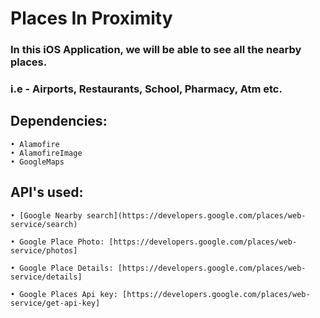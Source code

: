 # Places In Proximity

### In this iOS Application, we will be able to see all the nearby places. 

### i.e - Airports, Restaurants, School, Pharmacy, Atm etc. 

##  Dependencies:

    • Alamofire
    • AlamofireImage
    • GoogleMaps

## API's used:

    • [Google Nearby search](https://developers.google.com/places/web-service/search)
    
    • Google Place Photo: [https://developers.google.com/places/web-service/photos]
    
    • Google Place Details: [https://developers.google.com/places/web-service/details]
    
    • Google Places Api key: [https://developers.google.com/places/web-service/get-api-key]

